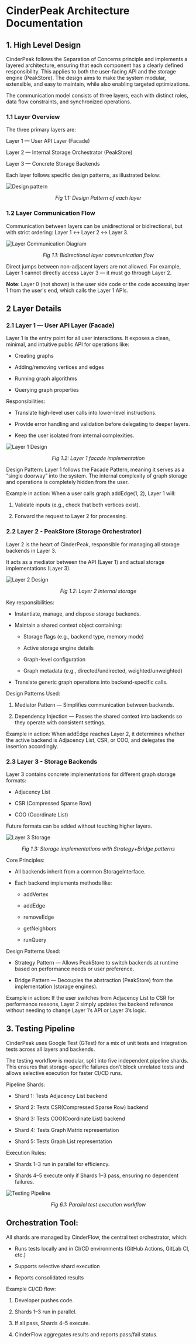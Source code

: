 # CinderPeak Architecture Documentation

## 1. High Level Design

CinderPeak follows the Separation of Concerns principle and implements a layered architecture, ensuring that each component has a clearly defined responsibility. This applies to both the user-facing API and the storage engine (PeakStore). The design aims to make the system modular, extensible, and easy to maintain, while also enabling targeted optimizations.

The communication model consists of three layers, each with distinct roles, data flow constraints, and synchronized operations.

### 1.1 Layer Overview

The three primary layers are:

Layer 1 — User API Layer (Facade)

Layer 2 — Internal Storage Orchestrator (PeakStore)

Layer 3 — Concrete Storage Backends

Each layer follows specific design patterns, as illustrated below:

![Design pattern](assets/design_pattern.png)
*<center>Fig 1.1: Design Pattern of each layer</center>*


### 1.2 Layer Communication Flow

Communication between layers can be unidirectional or bidirectional, but with strict ordering:
Layer 1 ↔ Layer 2 ↔ Layer 3.

![Layer Communication Diagram](assets/layer_communication_diagram.png)
*<center>Fig 1.1: Bidirectional layer communication flow</center>*

Direct jumps between non-adjacent layers are not allowed.
For example, Layer 1 cannot directly access Layer 3 — it must go through Layer 2.

**Note**: Layer 0 (not shown) is the user side code or the code accessing layer 1 from the user's end, which calls the Layer 1 APIs.

## 2 Layer Details

### 2.1 Layer 1 — User API Layer (Facade)

Layer 1 is the entry point for all user interactions. It exposes a clean, minimal, and intuitive public API for operations like:

- Creating graphs

- Adding/removing vertices and edges

- Running graph algorithms

- Querying graph properties

Responsibilities:

- Translate high-level user calls into lower-level instructions.

- Provide error handling and validation before delegating to deeper layers.

- Keep the user isolated from internal complexities.

![Layer 1 Design](assets/layer_1.png)
*<center>Fig 1.2: Layer 1 facade implementation</center>*

Design Pattern:
Layer 1 follows the Facade Pattern, meaning it serves as a “single doorway” into the system. The internal complexity of graph storage and operations is completely hidden from the user.

Example in action:
When a user calls graph.addEdge(1, 2), Layer 1 will:

1. Validate inputs (e.g., check that both vertices exist).

2. Forward the request to Layer 2 for processing.

### 2.2 Layer 2 - PeakStore (Storage Orchestrator)

Layer 2 is the heart of CinderPeak, responsible for managing all storage backends in Layer 3.

It acts as a mediator between the API (Layer 1) and actual storage implementations (Layer 3).

![Layer 2 Design](assets/layer_2.png)
*<center>Fig 1.2: Layer 2 internal storage</center>*

Key responsibilities:

- Instantiate, manage, and dispose storage backends.

- Maintain a shared context object containing:

  - Storage flags (e.g., backend type, memory mode)

  - Active storage engine details

  - Graph-level configuration

  - Graph metadata (e.g., directed/undirected, weighted/unweighted)

- Translate generic graph operations into backend-specific calls.

Design Patterns Used:

1. Mediator Pattern — Simplifies communication between backends.

2. Dependency Injection — Passes the shared context into backends so they operate with consistent settings.

Example in action:
When addEdge reaches Layer 2, it determines whether the active backend is Adjacency List, CSR, or COO, and delegates the insertion accordingly.

### 2.3 Layer 3 - Storage Backends

Layer 3 contains concrete implementations for different graph storage formats:

- Adjacency List

- CSR (Compressed Sparse Row)

- COO (Coordinate List)

Future formats can be added without touching higher layers.

![Layer 3 Storage](assets/layer_3.png)
*<center>Fig 1.3: Storage implementations with Strategy+Bridge patterns</center>*

Core Principles:

- All backends inherit from a common StorageInterface.

- Each backend implements methods like:

  - addVertex

  - addEdge

  - removeEdge

  - getNeighbors

  - runQuery

Design Patterns Used:

- Strategy Pattern — Allows PeakStore to switch backends at runtime based on performance needs or user preference.

- Bridge Pattern — Decouples the abstraction (PeakStore) from the implementation (storage engines).

Example in action:
If the user switches from Adjacency List to CSR for performance reasons, Layer 2 simply updates the backend reference without needing to change Layer 1’s API or Layer 3’s logic.

## 3. Testing Pipeline

CinderPeak uses Google Test (GTest) for a mix of unit tests and integration tests across all layers and backends.

The testing workflow is modular, split into five independent pipeline shards. This ensures that storage-specific failures don’t block unrelated tests and allows selective execution for faster CI/CD runs.

Pipeline Shards:

- Shard 1: Tests Adjacency List backend

- Shard 2: Tests CSR(Compressed Sparse Row) backend

- Shard 3: Tests COO(Coordinate List) backend

- Shard 4: Tests Graph Matrix representation

- Shard 5: Tests Graph List representation

Execution Rules:

- Shards 1–3 run in parallel for efficiency.

- Shards 4–5 execute only if Shards 1–3 pass, ensuring no dependent failures.

![Testing Pipeline](assets/testing_pipeline.png)
*<center>Fig 6.1: Parallel test execution workflow</center>*

## Orchestration Tool:

All shards are managed by CinderFlow, the central test orchestrator, which:

- Runs tests locally and in CI/CD environments (GitHub Actions, GitLab CI, etc.)

- Supports selective shard execution

- Reports consolidated results

Example CI/CD flow:

1. Developer pushes code.

2. Shards 1–3 run in parallel.

3. If all pass, Shards 4–5 execute.

4. CinderFlow aggregates results and reports pass/fail status.